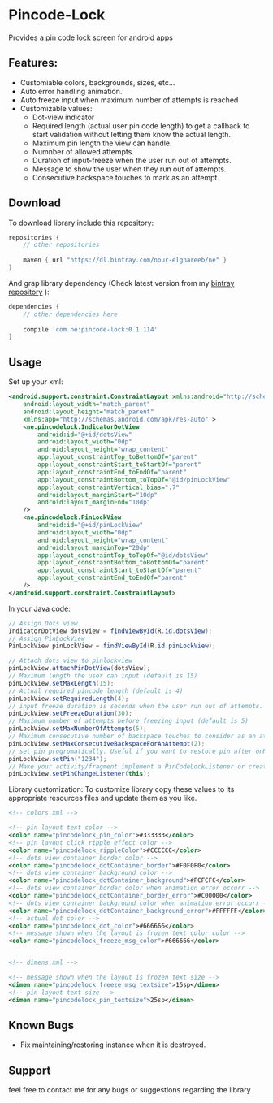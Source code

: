 # Pincode-Lock
Provides a pin code lock screen for android apps

## Features:
  * Customiable colors, backgrounds, sizes, etc...
  * Auto error handling animation.
  * Auto freeze input when maximum number of attempts is reached
  * Customizable values:
    - Dot-view indicator
    - Required length (actual user pin code length) to get a callback to start validation without letting them know the actual length.
    - Maximum pin length the view can handle.
    - Numnber of allowed attempts.
    - Duration of input-freeze when the user run out of attempts.
    - Message to show the user when they run out of attempts.
    - Consecutive backspace touches to mark as an attempt.     		
## Download
To download library include this repository:
```gradle
repositories {
	// other repositories
	
	maven { url "https://dl.bintray.com/nour-elghareeb/ne" }
}
```
And grap library dependency (Check latest version from my [bintray repository](https://bintray.com/nour-elghareeb/ne/pincode-lock) ):
```gradle
dependencies {
	// other dependencies here 
	
	compile 'com.ne:pincode-lock:0.1.114'
}
```
## Usage
Set up your xml:
```xml
<android.support.constraint.ConstraintLayout xmlns:android="http://schemas.android.com/apk/res/android"
    android:layout_width="match_parent"
    android:layout_height="match_parent"
    xmlns:app="http://schemas.android.com/apk/res-auto" >
	<ne.pincodelock.IndicatorDotView
		android:id="@+id/dotsView"
		android:layout_width="0dp"
		android:layout_height="wrap_content"
		app:layout_constraintTop_toBottomOf="parent"
		app:layout_constraintStart_toStartOf="parent"
		app:layout_constraintEnd_toEndOf="parent"
		app:layout_constraintBottom_toTopOf="@id/pinLockView"
		app:layout_constraintVertical_bias=".7"
		android:layout_marginStart="10dp"
		android:layout_marginEnd="10dp"
	/>
	<ne.pincodelock.PinLockView
		android:id="@+id/pinLockView"
		android:layout_width="0dp"
		android:layout_height="wrap_content"
		android:layout_marginTop="20dp"
		app:layout_constraintTop_toTopOf="@id/dotsView"
		app:layout_constraintBottom_toBottomOf="parent"
		app:layout_constraintStart_toStartOf="parent"
		app:layout_constraintEnd_toEndOf="parent"
	/>
</android.support.constraint.ConstraintLayout>
```

In your Java code:
```java
// Assign Dots view
IndicatorDotView dotsView = findViewById(R.id.dotsView);
// Assign PinLockView
PinLockView pinLockView = findViewById(R.id.pinLockView);

// Attach dots view to pinlockview
pinLockView.attachPinDotView(dotsView);
// Maximum length the user can input (default is 15)
pinLockView.setMaxLength(15);
// Actual required pincode length (default is 4)
pinLockView.setRequiredLength(4);
// input freeze duration is seconds when the user run out of attempts. (default is 30 seconds)
pinLockView.setFreezeDuration(30);
// Maximum number of attempts before freezing input (default is 5)
pinLockView.setMaxNumberOfAttempts(5);
// Maximum consecutive number of backspace touches to consider as an attempt (default is 2)
pinLockView.setMaxConsecutiveBackspaceForAnAttempt(2);
// set pin progromatically. Useful if you want to restore pin after onRestoreInstance (in the todo list)
pinLockView.setPin("1234");
// Make your activity/fragment implement a PinCodeLockListener or create a new instance and set a listener.
pinLockView.setPinChangeListener(this);
```

Library customization:
To customize library copy these values to its appropriate resources files and update them as you like.
```xml
<!-- colors.xml -->

<!-- pin layout text color -->
<color name="pincodelock_pin_color">#333333</color>
<!-- pin layout click ripple effect color -->
<color name="pincodelock_rippleColor">#CCCCCC</color>
<!-- dots view container border color -->
<color name="pincodelock_dotContainer_border">#F0F0F0</color>
<!-- dots view container background color -->
<color name="pincodelock_dotContainer_background">#FCFCFC</color>
<!-- dots view container border color when animation error occurr -->
<color name="pincodelock_dotContainer_border_error">#C00000</color>
<!-- dots view container background color when animation error occurr -->
<color name="pincodelock_dotContainer_background_error">#FFFFFF</color>
<!-- actual dot color -->
<color name="pincodelock_dot_color">#666666</color>
<!-- message shown when the layout is frozen text color color -->
<color name="pincodelock_freeze_msg_color">#666666</color>


<!-- dimens.xml -->

<!-- message shown when the layout is frozen text size -->
<dimen name="pincodelock_freeze_msg_textsize">15sp</dimen>
<!-- pin layout text size -->
<dimen name="pincodelock_pin_textsize">25sp</dimen>
```

## Known Bugs
* Fix maintaining/restoring instance when it is destroyed.

## Support 
feel free to contact me for any bugs or suggestions regarding the library

